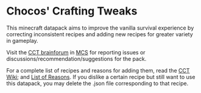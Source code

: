 # Chocos' Crafting Tweaks

This minecraft datapack aims to improve the vanilla survival experience by correcting inconsistent recipes and adding new recipes for greater variety in gameplay.

Visit the [CCT brainforum](https://discord.com/channels/308744621616529410/1243802341824663602) in [MCS](https://discord.com/invite/NtVxyW5) for reporting issues or discussions/recommendation/suggestions for the pack.

For a complete list of recipes and reasons for adding them, read the [CCT Wiki](https://github.com/mygazthehealer/chocos-crafting-tweaks/blob/main/RECIPE.md); and [List of Reasons](https://github.com/mygazthehealer/chocos-crafting-tweaks/blob/main/REASON.md).  If you dislike a certain recipe but still want to use this datapack, you may delete the .json file corresponding to that recipe.
